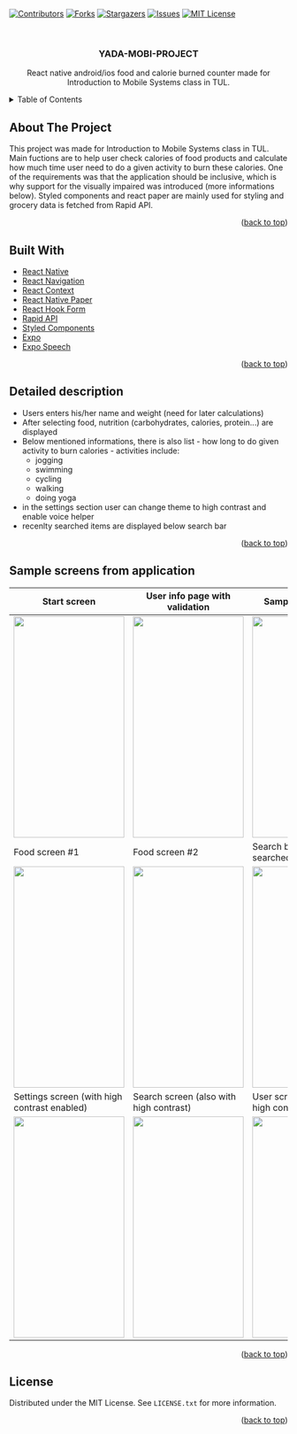 <div id="top"></div>

<!-- PROJECT SHIELDS -->
<!--
*** I'm using markdown "reference style" links for readability.
*** Reference links are enclosed in brackets [ ] instead of parentheses ( ).
*** See the bottom of this document for the declaration of the reference variables
*** for contributors-url, forks-url, etc. This is an optional, concise syntax you may use.
*** https://www.markdownguide.org/basic-syntax/#reference-style-links
-->
[![Contributors][contributors-shield]][contributors-url]
[![Forks][forks-shield]][forks-url]
[![Stargazers][stars-shield]][stars-url]
[![Issues][issues-shield]][issues-url]
[![MIT License][license-shield]][license-url]

<!-- PROJECT LOGO -->
<br />
<div align="center">


<h3 align="center">YADA-MOBI-PROJECT</h3>

  <p align="center">
    React native android/ios food and calorie burned counter made for Introduction to Mobile Systems class in TUL.
   
  </p>
</div>



<!-- TABLE OF CONTENTS -->
<details>
  <summary>Table of Contents</summary>
  <ol>
    <li><a href="#about-the-project">About the project</a></li>
    <li><a href="#built-with">Built With</a></li>
    <li><a href="#Todo">Todo</a></li>
    <li><a href="#license">License</a></li>
  </ol>
</details>



<!-- ABOUT THE PROJECT -->
## About The Project
  This project was made for Introduction to Mobile Systems class in TUL. Main fuctions are to help user check
  calories of food products and calculate how much time user need to do a given activity to burn these calories.
  One of the requirements was that the application should be inclusive, which is why support for the visually impaired was introduced
  (more informations below). Styled components and react paper are mainly used for styling and grocery data is fetched from Rapid API.
  

<p align="right">(<a href="#top">back to top</a>)</p>

## Built With

* [React Native](https://reactnative.dev/docs/getting-started)
* [React Navigation](https://reactnavigation.org/)
* [React Context](https://reactjs.org/docs/context.html)
* [React Native Paper](https://reactnativepaper.com/)
* [React Hook Form](https://react-hook-form.com/)
* [Rapid API](https://rapidapi.com/)
* [Styled Components](https://styled-components.com/)
* [Expo](https://expo.dev/)
* [Expo Speech](https://docs.expo.dev/versions/latest/sdk/speech)

<p align="right">(<a href="#top">back to top</a>)</p>

## Detailed description

* Users enters his/her name and weight (need for later calculations)
* After selecting food, nutrition (carbohydrates, calories, protein...) are displayed
* Below mentioned informations, there is also list - how long to do given
activity to burn calories - activities include:
  * jogging
  * swimming
  * cycling
  * walking
  * doing yoga
* in the settings section user can change theme to high contrast and enable voice helper
* recenlty searched items are displayed below search bar

<p align="right">(<a href="#top">back to top</a>)</p>

## Sample screens from application


| Start screen | User info page with validation      | Sample correct data |
| ----------- | ----------- | ------------- |
| <img src=https://user-images.githubusercontent.com/81098347/221380787-a377184d-5ef2-4df0-980e-285280d23bb4.png width=200 height=400 />      |   <img src=https://user-images.githubusercontent.com/81098347/221379683-299ee6a1-de91-4490-a8c7-8679f6ff48ec.png width=200 height=400 /> | <img src=https://user-images.githubusercontent.com/81098347/221380863-5db71335-ef3d-4c75-9f4d-abebf03a3a6f.png width=200 height=400 /> |
| Food screen #1   | Food screen #2        | Search bar with recently searched items |
| <img src=https://user-images.githubusercontent.com/81098347/221379713-f2b949b9-44a5-4776-ae4d-afff5073eb32.png width=200 height=400 />  |  <img src=https://user-images.githubusercontent.com/81098347/221379720-88b6c7c9-abb4-49d0-9bbc-a7a5bf27a4f0.png width=200 height=400 />       | <img src=https://user-images.githubusercontent.com/81098347/221380603-b67b7295-813c-410a-a288-52a15486d99a.png width=200 height=400 /> |
| Settings screen (with high contrast enabled)   | Search screen (also with high contrast)        | User screen (also with high contrast) 
| <img src=https://user-images.githubusercontent.com/81098347/221379699-0369904e-13d5-4f19-92f1-f9c45e21c649.png width=200 height=400 />  |  <img src=https://user-images.githubusercontent.com/81098347/221380700-43509abc-2053-48a2-8341-67aca211ace0.png width=200 height=400 />        | <img src=https://user-images.githubusercontent.com/81098347/221381111-3459ac0d-4c29-4cf5-b00e-8a81d261987e.png width=200 height=400 /> |


<p align="right">(<a href="#top">back to top</a>)</p>



<!-- LICENSE -->
## License

Distributed under the MIT License. See `LICENSE.txt` for more information.

<p align="right">(<a href="#top">back to top</a>)</p>





<!-- MARKDOWN LINKS & IMAGES -->
<!-- https://www.markdownguide.org/basic-syntax/#reference-style-links -->
[contributors-shield]: https://img.shields.io/github/contributors/pStrachota/YADA-MOBI.svg?style=for-the-badge
[contributors-url]: https://github.com/pStrachota/YADA-MOBI/graphs/contributors
[forks-shield]: https://img.shields.io/github/forks/pStrachota/YADA-MOBI.svg?style=for-the-badge
[forks-url]: https://github.com/pStrachota/YADA-MOBI/network/members
[stars-shield]: https://img.shields.io/github/stars/pStrachota/YADA-MOBI.svg?style=for-the-badge
[stars-url]: https://github.com/pStrachota/YADA-MOBI/stargazers
[issues-shield]: https://img.shields.io/github/issues/pStrachota/YADA-MOBI.svg?style=for-the-badge
[issues-url]: https://github.com/pStrachota/YADA-MOBI/issues
[license-shield]: https://img.shields.io/github/license/pStrachota/YADA-MOBI.svg?style=for-the-badge
[license-url]: https://github.com/pStrachota/YADA-MOBI/blob/master/LICENSE.txt
[linkedin-shield]: https://img.shields.io/badge/-LinkedIn-black.svg?style=for-the-badge&logo=linkedin&colorB=555
[linkedin-url]: https://linkedin.com/in/linkedin_username
[product-screenshot]: images/screenshot.png



